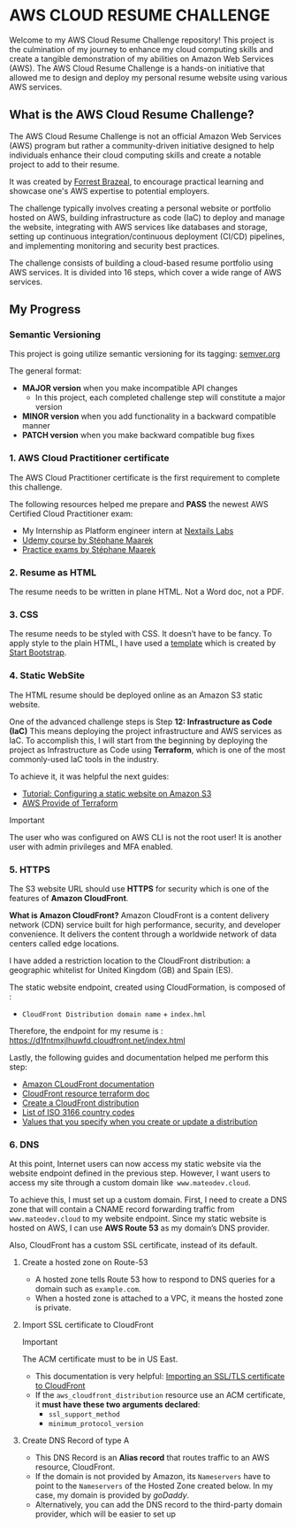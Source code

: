 # AWS CLOUD RESUME CHALLENGE

Welcome to my AWS Cloud Resume Challenge repository! This project is the culmination of my journey to enhance my cloud computing skills and create a tangible demonstration of my abilities on Amazon Web Services (AWS). The AWS Cloud Resume Challenge is a hands-on initiative that allowed me to design and deploy my personal resume website using various AWS services.

## What is the AWS Cloud Resume Challenge?

The AWS Cloud Resume Challenge is not an official Amazon Web Services (AWS) program but rather a community-driven initiative designed to help individuals enhance their cloud computing skills and create a notable project to add to their resume. 

It was created by [Forrest Brazeal](https://forrestbrazeal.com/), to encourage practical learning and showcase one's AWS expertise to potential employers.

The challenge typically involves creating a personal website or portfolio hosted on AWS, building infrastructure as code (IaC) to deploy and manage the website, integrating with AWS services like databases and storage, setting up continuous integration/continuous deployment (CI/CD) pipelines, and implementing monitoring and security best practices.

The challenge consists of building a cloud-based resume portfolio using AWS services. It is divided into 16 steps, which cover a wide range of AWS services.

## My Progress

### Semantic Versioning

This project is going utilize semantic versioning for its tagging: [semver.org](https://semver.org/)

The general format:
- **MAJOR version** when you make incompatible API changes
    - In this project, each completed challenge step will constitute a major version
- **MINOR version** when you add functionality in a backward compatible manner
- **PATCH version** when you make backward compatible bug fixes

### 1. AWS Cloud Practitioner certificate

The AWS Cloud Practitioner certificate is the first requirement to complete this challenge.

The following resources helped me prepare and **PASS** the newest AWS Certified Cloud Practitioner exam:

- My Internship as Platform engineer intern at [Nextails Labs](https://nextail.co/)
- [Udemy course by Stéphane Maarek](https://www.udemy.com/course/aws-certified-cloud-practitioner-new/)
- [Practice exams by Stéphane Maarek](https://www.udemy.com/course/practice-exams-aws-certified-cloud-practitioner/)

### 2. Resume as HTML

The resume needs to be written in plane HTML. Not a Word doc, not a PDF.

### 3. CSS

The resume needs to be styled with CSS. It doesn’t have to be fancy.
To apply style to the plain HTML, I have used a [template](https://github.com/StartBootstrap/startbootstrap-resume) which is created by [Start Bootstrap](https://startbootstrap.com/).

### 4. Static WebSite

The HTML resume should be deployed online as an Amazon S3 static website.

One of the advanced challenge steps is Step **12: Infrastructure as Code (IaC)** This means deploying the project infrastructure and AWS services as IaC. To accomplish this, I will start from the beginning by deploying the project as Infrastructure as Code using **Terraform**, which is one of the most commonly-used IaC tools in the industry.

To achieve it, it was helpful the next guides:

- [Tutorial: Configuring a static website on Amazon S3](https://docs.aws.amazon.com/AmazonS3/latest/userguide/HostingWebsiteOnS3Setup.html)
- [AWS Provide of Terraform](https://registry.terraform.io/providers/hashicorp/aws/latest/docs)

> [!IMPORTANT]
> The user who was configured on AWS CLI is not the root user! It is another user with admin privileges and MFA enabled.

### 5. HTTPS

The S3 website URL should use **HTTPS** for security which is one of the features of **Amazon CloudFront**.

**What is Amazon CloudFront?**
Amazon CloudFront is a content delivery network (CDN) service built for high performance, security, and developer convenience. It delivers the content through a worldwide network of data centers called edge locations.

I have added a restriction location to the CloudFront distribution: a geographic whitelist for United Kingdom (GB) and Spain (ES).

The static website endpoint, created using CloudFormation, is composed of : 
- `CloudFront Distribution domain name` + `index.hml`

Therefore, the endpoint for my resume is : https://d1fntmxjlhuwfd.cloudfront.net/index.html

Lastly, the following guides and documentation helped me perform this step:

- [Amazon CLoudFront documentation](https://docs.aws.amazon.com/AmazonCloudFront/latest/DeveloperGuide/GettingStarted.SimpleDistribution.html)
- [CloudFront resource terraform doc](https://registry.terraform.io/providers/hashicorp/aws/latest/docs/resources/cloudfront_distribution#viewer-certificate-arguments)
- [Create a CloudFront distribution](https://docs.aws.amazon.com/AmazonCloudFront/latest/DeveloperGuide/GettingStartedCreateDistribution.html)
- [List of ISO 3166 country codes](https://en.wikipedia.org/wiki/List_of_ISO_3166_country_codes)
- [Values that you specify when you create or update a distribution](https://docs.aws.amazon.com/AmazonCloudFront/latest/DeveloperGuide/distribution-web-values-specify.html#DownloadDistValuesForwardCookies)

### 6. DNS

At this point, Internet users can now access my static website via the website endpoint defined in the previous step. However, I want users to access my site through a custom domain like` www.mateodev.cloud`.

To achieve this, I must set up a custom domain. First, I need to create a DNS zone that will contain a CNAME record forwarding traffic from `www.mateodev.cloud` to my website endpoint. Since my static website is hosted on AWS, I can use **AWS Route 53** as my domain’s DNS provider.

Also, CloudFront has a custom SSL certificate, instead of its default.

1. Create a hosted zone on Route-53
    - A hosted zone tells Route 53 how to respond to DNS queries for a domain such as `example.com`.
    - When a hosted zone is attached to a VPC, it means the hosted zone is private.
1. Import SSL certificate to CloudFront

    > [!IMPORTANT]
    > The ACM certificate must to be in US East.

    - This documentation is very helpful: [Importing an SSL/TLS certificate to CloudFront](https://docs.aws.amazon.com/AmazonCloudFront/latest/DeveloperGuide/cnames-and-https-procedures.html#cnames-and-https-uploading-certificates)
    - If the `aws_cloudfront_distribution` resource use an ACM certificate, it **must have these two arguments declared**:
        - `ssl_support_method`
        - `minimum_protocol_version`
        
1. Create DNS Record of type A

    - This DNS Record is an **Alias record** that routes traffic to an AWS resource, CloudFront.
    - If the domain is not provided by Amazon, its `Nameservers`  have to point to the `Nameservers` of the Hosted Zone created below. In my case, my domain is provided by *goDaddy*.
    - Alternatively, you can add the DNS record to the third-party domain provider, which will be easier to set up
    